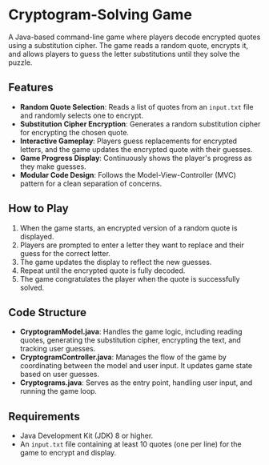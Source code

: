 # Cryptogram-Solving Game

A Java-based command-line game where players decode encrypted quotes using a substitution cipher. The game reads a random quote, encrypts it, and allows players to guess the letter substitutions until they solve the puzzle.

## Features
- **Random Quote Selection**: Reads a list of quotes from an `input.txt` file and randomly selects one to encrypt.
- **Substitution Cipher Encryption**: Generates a random substitution cipher for encrypting the chosen quote.
- **Interactive Gameplay**: Players guess replacements for encrypted letters, and the game updates the encrypted quote with their guesses.
- **Game Progress Display**: Continuously shows the player's progress as they make guesses.
- **Modular Code Design**: Follows the Model-View-Controller (MVC) pattern for a clean separation of concerns.

## How to Play
1. When the game starts, an encrypted version of a random quote is displayed.
2. Players are prompted to enter a letter they want to replace and their guess for the correct letter.
3. The game updates the display to reflect the new guesses.
4. Repeat until the encrypted quote is fully decoded.
5. The game congratulates the player when the quote is successfully solved.

## Code Structure
- **CryptogramModel.java**: Handles the game logic, including reading quotes, generating the substitution cipher, encrypting the text, and tracking user guesses.
- **CryptogramController.java**: Manages the flow of the game by coordinating between the model and user input. It updates game state based on user guesses.
- **Cryptograms.java**: Serves as the entry point, handling user input, and running the game loop.

## Requirements
- Java Development Kit (JDK) 8 or higher.
- An `input.txt` file containing at least 10 quotes (one per line) for the game to encrypt and display.
